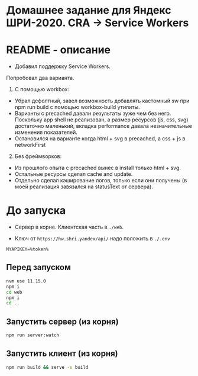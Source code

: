 # Домашнее задание для Яндекс ШРИ-2020. CRA -> Service Workers


# README - описание

- Добавил поддержку Service Workers.

Попробовал два варианта. 

1. С помощью workbox: 

- Убрал дефолтный, завел возможность добавлять кастомный sw при npm run build с помощью workbox-build утилиты. 
- Варианты с precached давали результаты зуже чем без него. Поскольку app shell не реализован, а размер ресурсов (js, css, svg) достаточно маленький, вкладка performance давала незначительные изменения показателей.
- Остановился на варианте когда html + svg в precached, а css + js в networkFirst

2. Без фреймворков:

- Из прошлого опыта с precached вынес в install только html + svg.
- Остальные ресурсы сделал cache and update.
- Отдельно сделал кэширование логов, только если они получены (в моей реализация завязался на statusText от сервера). 

# До запуска

- Сервер в корне. Клиентская часть в `./web`.

- Ключ от `https://hw.shri.yandex/api/` надо положить в `./.env`
```env
MYAPIKEY=%token%
```

## Перед запуском

```bash
nvm use 11.15.0
npm i 
cd web 
npm i 
cd ..
```

## Запустить сервер (из корня)
```bash
npm run server:watch
```

## Запустить клиент (из корня)
```bash
npm run build && serve -s build
```


